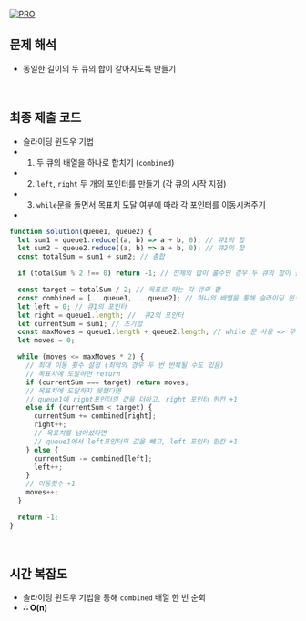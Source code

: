 [![PRO]][Link]

## 문제 해석

- 동일한 길이의 두 큐의 합이 같아지도록 만들기

<br>

## 최종 제출 코드

- 슬라이딩 윈도우 기법
- 1. 두 큐의 배열을 하나로 합치기 (`combined`)
- 2. `left`, `right` 두 개의 포인터를 만들기 (각 큐의 시작 지점)
- 3. `while`문을 돌면서 목표치 도달 여부에 따라 각 포인터를 이동시켜주기
-

```js
function solution(queue1, queue2) {
  let sum1 = queue1.reduce((a, b) => a + b, 0); // 큐1의 합
  let sum2 = queue2.reduce((a, b) => a + b, 0); // 큐2의 합
  const totalSum = sum1 + sum2; // 총합

  if (totalSum % 2 !== 0) return -1; // 전체의 합이 홀수인 경우 두 큐의 합이 같을 수 없음

  const target = totalSum / 2; // 목표로 하는 각 큐의 합
  const combined = [...queue1, ...queue2]; // 하나의 배열을 통해 슬라이딩 윈도우를 사용하기 위함
  let left = 0; // 큐1의 포인터
  let right = queue1.length; //  큐2의 포인터
  let currentSum = sum1; // 초기합
  const maxMoves = queue1.length + queue2.length; // while 문 사용 => 무한 루프 방지
  let moves = 0;

  while (moves <= maxMoves * 2) {
    // 최대 이동 횟수 설정 (최악의 경우 두 번 반복될 수도 있음)
    // 목표치에 도달하면 return
    if (currentSum === target) return moves;
    // 목표치에 도달하지 못했다면
    // queue1에 right포인터의 값을 더하고, right 포인터 한칸 +1
    else if (currentSum < target) {
      currentSum += combined[right];
      right++;
      // 목표치를 넘어섰다면
      // queue1에서 left포인터의 값을 빼고, left 포인터 한칸 +1
    } else {
      currentSum -= combined[left];
      left++;
    }
    // 이동횟수 +1
    moves++;
  }

  return -1;
}
```

<br>

## 시간 복잡도

- 슬라이딩 윈도우 기법을 통해 `combined` 배열 한 번 순회
- **∴ O(n)**

<!---------------------------------------------------------------------------->

[PRO]: https://github.com/GoSSaChin/algorithm-js/assets/107768516/67c43b52-bc3f-4571-a249-5519021afbb0
[Link]: https://school.programmers.co.kr/learn/courses/30/lessons/118667

